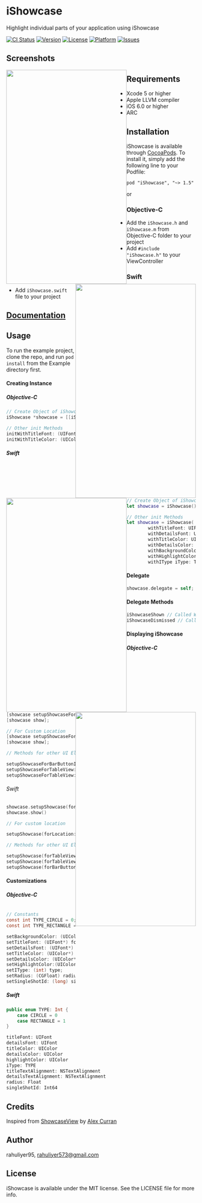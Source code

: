 # iShowcase

Highlight individual parts of your application using iShowcase

[![CI Status](http://img.shields.io/travis/rahuliyer95/iShowcase.svg?style=flat)](https://travis-ci.org/rahuliyer95/iShowcase)
[![Version](https://img.shields.io/cocoapods/v/iShowcase.svg?style=flat)](http://cocoadocs.org/docsets/iShowcase)
[![License](https://img.shields.io/cocoapods/l/iShowcase.svg?style=flat)](http://cocoadocs.org/docsets/iShowcase)
[![Platform](https://img.shields.io/cocoapods/p/iShowcase.svg?style=flat)](http://cocoadocs.org/docsets/iShowcase)
[![Issues](https://img.shields.io/github/issues/rahuliyer95/iShowcase.svg?style=flat)](http://www.github.com/rahuliyer95/iShowcase/issues?state=open)

## Screenshots

<img style="float : left" src="screenshot/1.png" width="320" height="568">
<img style="float : right" src="screenshot/2.png" width="320" height="568">
<img style="float : left" src="screenshot/3.png" width="320" height="568">
<img style="float : right" src="screenshot/4.png" width="320" height="568">

## Requirements
* Xcode 5 or higher
* Apple LLVM compiler
* iOS 6.0 or higher
* ARC

## Installation

iShowcase is available through [CocoaPods](http://cocoapods.org). To install
it, simply add the following line to your Podfile:

    pod "iShowcase", "~> 1.5"

or

### Objective-C

  * Add the `iShowcase.h` and `iShowcase.m` from Objective-C folder to your project
  * Add `#include "iShowcase.h"` to your ViewController

### Swift
  * Add `iShowcase.swift` file to your project

## [Documentation](http://rahuliyer95.github.io/iShowcase/docs)

## Usage

To run the example project, clone the repo, and run `pod install` from the Example directory first.

#### Creating Instance

##### Objective-C
``` objective-c
// Create Object of iShowcase
iShowcase *showcase = [[iShowcase alloc] init];

// Other init Methods
initWithTitleFont: (UIFont*) titleFont detailsFont: (UIFont*) detailsFont;
initWithTitleColor: (UIColor*) titleColor detailsColor: (UIColor*) detailsColor;
```

##### Swift
``` swift
// Create Object of iShowcase
let showcase = iShowcase()

// Other init Methods
let showcase = iShowcase(
        withTitleFont: UIFont?,
        withDetailsFont: UIFont?,
        withTitleColor: UIColor?,
        withDetailsColor: UIColor?,
        withBackgroundColor: UIColor?,
        withHighlightColor: UIColor?,
        withIType iType: TYPE?)
````

#### Delegate

``` objective-c
showcase.delegate = self;
```
#### Delegate Methods

``` objective-c
iShowcaseShown // Called When Showcase is displayed
iShowcaseDismissed // Called When Showcase is removed
```

#### Displaying iShowcase

##### Objective-C
``` objective-c
[showcase setupShowcaseForView:(UIView *) title:(NSString *) details:(NSString *)];
[showcase show];

// For Custom Location
[showcase setupShowcaseForLocation:(CGRect location) title:(NSString *) details:(NSString *)];
[showcase show];

// Methods for other UI Elements

setupShowcaseForBarButtonItem:(UIBarButtonItem *) withTitle:(NSString *) details:(NSString *)
setupShowcaseForTableView:(UITableView *) withTitle:(NSString *) details:(NSString *)
setupShowcaseForTableView:(UITableView *) withIndexOfItem:(NSUInteger) sectionOfItem:(NSUInteger) title:(NSString *) details:(NSString *)

```

###### Swift

``` swift
showcase.setupShowcase(forView: UIView, withTitle: String, detailsMessage: String)
showcase.show()

// For custom location

setupShowcase(forLocation: CGRect, withTitle: String, detailsMessage: String)

// Methods for other UI Elements

setupShowcase(forTableView: UITableView, withTitle: String, detailsMessage: String)
setupShowcase(forTableView: UITableView, withIndexOfItem: Int, setionOfItem: Int, withTitle: String, detailsMessage: String)
setupShowcase(forBarButtonItem: UIBarButtonItem, withTitle: String, detailsMessage: String)
```

#### Customizations

##### Objective-C
``` objective-c

// Constants
const int TYPE_CIRCLE = 0;
const int TYPE_RECTANGLE = 1;

setBackgroundColor: (UIColor *) backgroundColor;
setTitleFont: (UIFont*) font;
setDetailsFont: (UIFont*) font;
setTitleColor: (UIColor*) color;
setDetailsColor: (UIColor*) color;
setHighlightColor:(UIColor*) highlightColor;
setIType: (int) type;
setRadius: (CGFloat) radius;
setSingleShotId: (long) singleShotId;
```

##### Swift
``` swift
public enum TYPE: Int {
    case CIRCLE = 0
    case RECTANGLE = 1
}

titleFont: UIFont
detailsFont: UIFont
titleColor: UIColor
detailsColor: UIColor
highlightColor: UIColor
iType: TYPE
titleTextAlignment: NSTextAlignment
detailsTextAlignment: NSTextAlignment
radius: Float
singleShotId: Int64

```

## Credits

Inspired from [ShowcaseView](https://github.com/amlcurran/Showcaseview) by [Alex Curran](https://github.com/amlcurran/)

## Author

rahuliyer95, rahuliyer573@gmail.com

## License

iShowcase is available under the MIT license. See the LICENSE file for more info.
